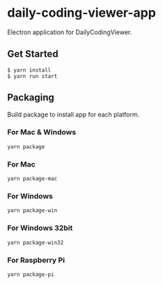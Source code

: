 # daily-coding-viewer-app
Electron application for DailyCodingViewer.

## Get Started
```
$ yarn install
$ yarn run start
```

## Packaging
Build package to install app for each platform.

### For Mac & Windows
```shell
yarn package
```

### For Mac
```shell
yarn package-mac
```

### For Windows
```shell
yarn package-win
```

### For Windows 32bit
```shell
yarn package-win32
```

### For Raspberry Pi
```shell
yarn package-pi
```
